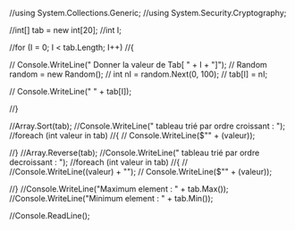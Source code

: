 //using System.Collections.Generic;
//using System.Security.Cryptography;

//int[] tab = new int[20];
//int I;

//for (I = 0; I < tab.Length; I++)
//{

//    Console.WriteLine(" Donner la valeur de Tab[ " + I + "]");
//    Random random = new Random();
//    int nI = random.Next(0, 100);
//    tab[I] = nI;

//    Console.WriteLine(" " + tab[I]);

//}

//Array.Sort(tab);
//Console.WriteLine("  tableau trié par ordre croissant : ");
//foreach (int valeur in tab)
//{
//    Console.WriteLine($"" + (valeur));

//}
//Array.Reverse(tab);
//Console.WriteLine("  tableau trié par ordre decroissant : ");
//foreach (int valeur in tab)
//{
//    //Console.WriteLine((valeur) + "");
//    Console.WriteLine($"" + (valeur));

//}
//Console.WriteLine("Maximum element : " + tab.Max());
//Console.WriteLine("Minimum element : " + tab.Min());

//Console.ReadLine();
